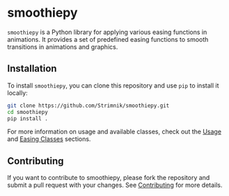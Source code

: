 # smoothiepy

`smoothiepy` is a Python library for applying various easing functions in animations. It provides a set of predefined easing functions to smooth transitions in animations and graphics.

## Installation

To install `smoothiepy`, you can clone this repository and use `pip` to install it locally:

```bash
git clone https://github.com/Strimnik/smoothiepy.git
cd smoothiepy
pip install .
```

For more information on usage and available classes, check out the [Usage](USAGE.md) and [Easing Classes](EASING_CLASSES.md) sections.

## Contributing
If you want to contribute to smoothiepy, please fork the repository and submit a pull request with your changes. See [Contributing](CONTRIBUTING.md) for more details.